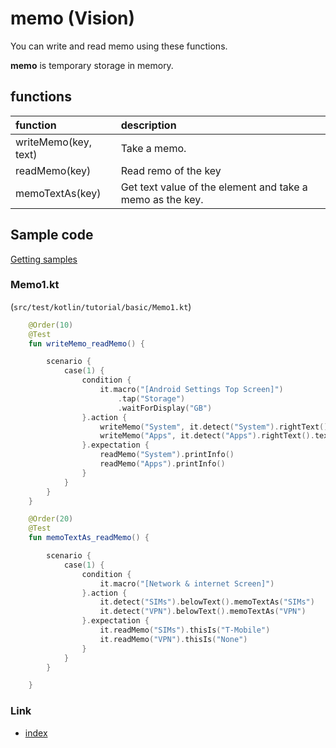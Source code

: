 # memo (Vision)

You can write and read memo using these functions.

**memo** is temporary storage in memory.

## functions

| function             | description                                               |
|:---------------------|:----------------------------------------------------------|
| writeMemo(key, text) | Take a memo.                                              |
| readMemo(key)        | Read remo of the key                                      |
| memoTextAs(key)      | Get text value of the element and take a memo as the key. |

## Sample code

[Getting samples](../../../getting_samples.md)

### Memo1.kt

(`src/test/kotlin/tutorial/basic/Memo1.kt`)

```kotlin
    @Order(10)
    @Test
    fun writeMemo_readMemo() {

        scenario {
            case(1) {
                condition {
                    it.macro("[Android Settings Top Screen]")
                        .tap("Storage")
                        .waitForDisplay("GB")
                }.action {
                    writeMemo("System", it.detect("System").rightText().text)
                    writeMemo("Apps", it.detect("Apps").rightText().text)
                }.expectation {
                    readMemo("System").printInfo()
                    readMemo("Apps").printInfo()
                }
            }
        }
    }

    @Order(20)
    @Test
    fun memoTextAs_readMemo() {

        scenario {
            case(1) {
                condition {
                    it.macro("[Network & internet Screen]")
                }.action {
                    it.detect("SIMs").belowText().memoTextAs("SIMs")
                    it.detect("VPN").belowText().memoTextAs("VPN")
                }.expectation {
                    it.readMemo("SIMs").thisIs("T-Mobile")
                    it.readMemo("VPN").thisIs("None")
                }
            }
        }

    }
```

### Link

- [index](../../../../index.md)

